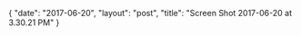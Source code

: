 {
   "date": "2017-06-20",
   "layout": "post",
   "title": "Screen Shot 2017-06-20 at 3.30.21 PM"
}

